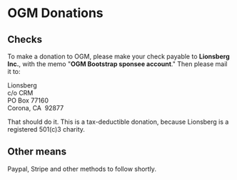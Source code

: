 # OGM Donations
## Checks
To make a donation to OGM, please make your check payable to **Lionsberg Inc.**, with the memo "**OGM Bootstrap sponsee account**." Then please mail it to:

Lionsberg  
c/o CRM   
PO Box 77160   
Corona, CA  92877   

That should do it. This is a tax-deductible donation, because Lionsberg is a registered 501(c)3 charity.

## Other means
Paypal, Stripe and other methods to follow shortly. 